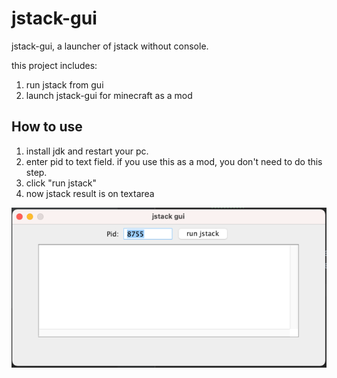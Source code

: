 # jstack-gui

jstack-gui, a launcher of jstack without console.

this project includes:

1. run jstack from gui
2. launch jstack-gui for minecraft as a mod

## How to use

1. install jdk and restart your pc.
2. enter pid to text field. if you use this as a mod, 
   you don't need to do this step.
3. click "run jstack"
4. now jstack result is on textarea

![gui-image.png](gui-image.png)
